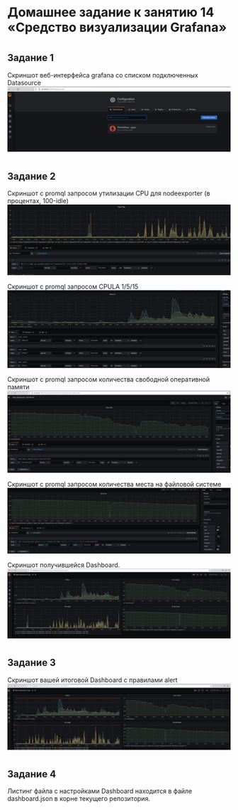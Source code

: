 # Домашнее задание к занятию 14 «Средство визуализации Grafana»
#
## Задание 1

Скриншот веб-интерфейса grafana со списком подключенных Datasource
![01](/images/01.png)
#
## Задание 2

Скриншот c promql запросом утилизации CPU для nodeexporter (в процентах, 100-idle)
![02](/images/02.png)

Скриншот c promql запросом CPULA 1/5/15
![03](/images/03.png)

Скриншот c promql запросом количества свободной оперативной памяти
![04](/images/04.png)

Скриншот c promql запросом количества места на файловой системе
![05](/images/05.png)

Cкриншот получившейся Dashboard.
![06](/images/06.png)
#
## Задание 3

Cкриншот вашей итоговой Dashboard с правилами alert
![07](/images/07.png)
#
## Задание 4
Листинг файла с настройками Dashboard находится в файле dashboard.json в корне текущего репозитория.